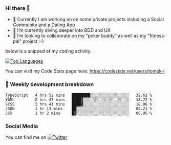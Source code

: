 ### Hi there 👋


- 🔭 Currently I am working on on some private projects including a Social Community and a Dating App
- 🌱 I’m currently diving deeper into BDD and UX
- 👯 I’m looking to collaborate on my "poker buddy" as well as my "fitness-pal" project :-)

below is a snipped of my coding activity.
<!--
**tomek-i/tomek-i** is a ✨ _special_ ✨ repository because its `README.md` (this file) appears on your GitHub profile.

Here are some ideas to get you started:

- 🔭 I’m currently working on ...
- 🌱 I’m currently learning ...
- 👯 I’m looking to collaborate on ...
- 🤔 I’m looking for help with ...
- 💬 Ask me about ...
- 📫 How to reach me: ...
- 😄 Pronouns: ...
- ⚡ Fun fact: ...
-->
[![Top Languages](https://github-readme-stats.vercel.app/api/top-langs/?username=tomek-i&layout=compact)](https://github.com/tomek-i)

You can visit my Code Stats page here: https://codestats.net/users/tomek-i

### 💬 Weekly development breakdown
<!--START_SECTION:waka-->
```text
TypeScript   4 hrs 52 mins   ████████░░░░░░░░░░░░░░░░░   32.62 % 
YAML         2 hrs 47 mins   ████▓░░░░░░░░░░░░░░░░░░░░   18.72 % 
SCSS         2 hrs 41 mins   ████▓░░░░░░░░░░░░░░░░░░░░   18.06 % 
JSON         1 hr 13 mins    ██░░░░░░░░░░░░░░░░░░░░░░░   08.21 % 
JSX          1 hr 2 mins     █▓░░░░░░░░░░░░░░░░░░░░░░░   06.95 % 
```
<!--END_SECTION:waka-->

<!-- Actual text -->

### Social Media
You can find me on [![Twitter][1.2]][1]

<!-- Icons -->

[1.2]: http://i.imgur.com/wWzX9uB.png 


<!-- Links to your social media accounts -->

[1]: https://twitter.com/tomek_i
